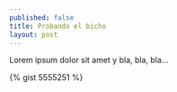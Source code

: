 ```yaml
---
published: false
title: Probando el bicho
layout: post
---
```

Lorem ipsum dolor sit amet y bla, bla, bla...

{% gist 5555251 %}